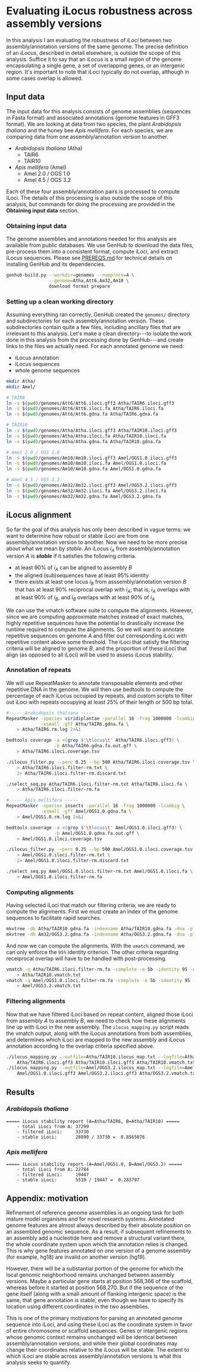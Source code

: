 # Evaluating iLocus robustness across assembly versions

In this analysis I am evaluating the robustness of *iLoci* between two assembly/annotation versions of the same genome.
The precise definition of an *iLocus*, described in detail elsewhere, is outside the scope of this analysis.
Suffice it to say that an *iLocus* is a small region of the genome encapsulating a single gene, a set of overlapping genes, or an intergenic region.
It's important to note that *iLoci* typically do not overlap, although in some cases overlap is allowed.

## Input data

The input data for this analysis consists of genome assemblies (sequences in Fasta format) and associated annotations (genome features in GFF3 format).
We are looking at data from two species, the plant *Arabidopsis thaliana* and the honey bee *Apis mellifera*.
For each species, we are comparing data from one assembly/annotation version to another.

- *Arabidopsis thaliana* (Atha)
    - TAIR6
    - TAIR10
- *Apis mellifera* (Amel)
    - Amel 2.0 / OGS 1.0
    - Amel 4.5 / OGS 3.2

Each of these four assembly/annotation pairs is processed to compute iLoci.
The details of this processing is also outside the scope of this analysis, but commands for doing the processing are provided in the **Obtaining input data** section.

### Obtaining input data

The genome assemblies and annotations needed for this analysis are available from public databases.
We use GenHub to download the data files, pre-process them into a consistent format, compute iLoci, and extract iLocus sequences.
Please see [PREREQS.md](PREREQS.md) for technical details on installing GenHub and its dependencies.

```bash
genhub-build.py --workdir=genomes --numprocs=4 \
                --genome=Atha,Att6,Am32,Am10 \
                download format prepare
```

### Setting up a clean working directory

Assuming everything ran correctly, GenHub created the `genomes/` directory and subdirectories for each assembly/annotation version.
These subdirectories contain quite a few files, including ancillary files that are irrelevant to this analysis.
Let's make a clean directory---to isolate the work done in this analysis from the processing done by GenHub---and create links to the files we actually need.
For each annotated genome we need:
- iLocus annotation
- iLocus sequences
- whole genome sequences

```bash
mkdir Atha/
mkdir Amel/

# TAIR6
ln -s $(pwd)/genomes/Att6/Att6.iloci.gff3 Atha/TAIR6.iloci.gff3
ln -s $(pwd)/genomes/Att6/Att6.iloci.fa Atha/TAIR6.iloci.fa
ln -s $(pwd)/genomes/Att6/Att6.gdna.fa Atha/TAIR6.gdna.fa

# TAIR10
ln -s $(pwd)/genomes/Atha/Atha.iloci.gff3 Atha/TAIR10.iloci.gff3
ln -s $(pwd)/genomes/Atha/Atha.iloci.fa Atha/TAIR10.iloci.fa
ln -s $(pwd)/genomes/Atha/Atha.gdna.fa Atha/TAIR10.gdna.fa

# Amel 2.0 / OGS 1.0
ln -s $(pwd)/genomes/Am10/Am10.iloci.gff3 Amel/OGS1.0.iloci.gff3
ln -s $(pwd)/genomes/Am10/Am10.iloci.fa Amel/OGS1.0.iloci.fa
ln -s $(pwd)/genomes/Am10/Am10.gdna.fa Amel/OGS1.0.gdna.fa

# Amel 4.5 / OGS 3.2
ln -s $(pwd)/genomes/Am32/Am32.iloci.gff3 Amel/OGS3.2.iloci.gff3
ln -s $(pwd)/genomes/Am32/Am32.iloci.fa Amel/OGS3.2.iloci.fa
ln -s $(pwd)/genomes/Am32/Am32.gdna.fa Amel/OGS3.2.gdna.fa
```

## iLocus alignment

So far the goal of this analysis has only been described in vague terms: we want to determine how robust or stable iLoci are from one assembly/annotation version to another.
Now we need to be more precise about what we mean by *stable*.
An iLocus *i<sub>A</sub>* from assembly/annotation version *A* is __*stable*__ if it satisfies the following criteria.
- at least 90% of *i<sub>A</sub>* can be aligned to assembly *B*
- the aligned (sub)sequences have at least 95% identity
- there exists at least one locus *i<sub>B</sub>* from asssembly/annotation version *B* that has at least 90% reciprocal overlap with *i<sub>A</sub>*; that is, *i<sub>A</sub>* overlaps with at least 90% of *i<sub>B</sub>*, and *i<sub>B</sub>* overlaps with at least 90% of *i<sub>A</sub>*

We can use the vmatch software suite to compute the alignments.
However, since we are computing approximate matches instead of exact matches, highly repetitive sequences have the potential to drastically increase the runtime required to compute the alignments.
So we will want to annotate repetitive sequences on genome *A* and filter out corresponding iLoci with repetitive content above some threshold.
The iLoci that satisfy the filtering criteria will be aligned to genome *B*, and the proportion of these iLoci that align (as opposed to all iLoci) will be used to assess iLocus stability.

### Annotation of repeats

We will use RepeatMasker to annotate transposable elements and other repetitive DNA in the genome.
We will then use bedtools to compute the percentage of each iLocus occupied by repeats, and custom scripts to filter out iLoci with repeats occupying at least 25% of their length or 500 bp total.

```bash
#----- Arabidopsis thaliana -----
RepeatMasker -species viridiplantae -parallel 16 -frag 1000000 -lcambig \
             -xsmall -gff Atha/TAIR6.gdna.fa \
    > Atha/TAIR6.rm.log 2>&1

bedtools coverage -a <(grep $'\tlocus\t' Atha/TAIR6.iloci.gff3) \
                  -b Atha/TAIR6.gdna.fa.out.gff \
    > Atha/TAIR6.iloci.coverage.tsv

./ilocus_filter.py --perc 0.25 --bp 500 Atha/TAIR6.iloci.coverage.tsv \
    > Atha/TAIR6.iloci.filter-rm.txt \
    2> Atha/TAIR6.iloci.filter-rm.discard.txt

./select_seq.py Atha/TAIR6.iloci.filter-rm.txt Atha/TAIR6.iloci.fa \
    > Atha/TAIR6.iloci.filter-rm.fa

#----- Apis mellifera -----
RepeatMasker -species insects -parallel 16 -frag 1000000 -lcambig \
             -xsmall -gff Amel/OGS1.0.gdna.fa \
    > Amel/OGS1.0.rm.log 2>&1

bedtools coverage -a <(grep $'\tlocus\t' Amel/OGS1.0.iloci.gff3) \
                  -b Amel/OGS1.0.gdna.fa.out.gff \
    > Amel/OGS1.0.iloci.coverage.tsv

./ilocus_filter.py --perc 0.25 --bp 500 Amel/OGS1.0.iloci.coverage.tsv \
    > Amel/OGS1.0.iloci.filter-rm.txt \
    2> Amel/OGS1.0.iloci.filter-rm.discard.txt

./select_seq.py Amel/OGS1.0.iloci.filter-rm.txt Amel/OGS1.0.iloci.fa \
    > Amel/OGS1.0.iloci.filter-rm.fa
```

### Computing alignments

Having selected iLoci that match our filtering criteria, we are ready to compute the alignments.
First we must create an index of the genome sequences to facilitate rapid searches.

```bash
mkvtree -db Atha/TAIR10.gdna.fa -indexname Atha/TAIR10.gdna.fa -dna -pl 12 -allout -v
mkvtree -db Am32/OGS3.2.gdna.fa -indexname Atha/OGS3.2.gdna.fa -dna -pl 12 -allout -v
```

And now we can compute the alignments.
With the `vmatch` command, we can only enforce the `95%` identity criterion.
The other criteria regarding receiprocal overlap will have to be handled with post-processing.

```bash
vmatch -q Atha/TAIR6.iloci.filter-rm.fa -complete -e 5b -identity 95 -d -p -showdesc 0 Atha/TAIR10.gdna.fa \
    > Atha/TAIR10.vmatch.txt
vmatch -q Amel/OGS1.0.iloci.filter-rm.fa -complete -e 5b -identity 95 -d -p -showdesc 0 Amel/OGS3.2.gdna.fa \
    > Amel/OGS3.2.vmatch.txt
```

### Filtering alignments

Now that we have filtered iLoci based on repeat content, aligned those iLoci from assembly *A* to assembly *B*, we need to check how these alignments line up with iLoci in the new assembly.
The `ilocus_mapping.py` script reads the vmatch output, along with the iLocus annotations from both assemblies, and determines which iLoci are mapped to the new assembly and iLocus annotation according to the overlap criteria specified above.

```bash
./ilocus_mapping.py --outfile=Atha/TAIR10.ilocus_map.txt --logfile=Atha/TAIR10.ilocus_map.log \
    Atha/TAIR6.iloci.gff3 Atha/TAIR10.iloci.gff3 Atha/TAIR10.vmatch.txt
./ilocus_mapping.py --outfile=Amel/OGS3.2.ilocus_map.txt --logfile=Amel/OGS3.2.ilocus_map.log \
    Amel/OGS1.0.iloci.gff3 Amel/OGS3.2.iloci.gff3 Atha/OGS3.2.vmatch.txt
```

## Results

### *Arabidopsis thaliana*

```
===== iLocus stability report (A=Atha/TAIR6, B=Atha/TAIR10) =====
    - total iLoci from A: 37299
    - filtered iLoci:     33730
    - stable iLoci:       28890 / 33730 =  0.8565076
```

### *Apis mellifera*

```
===== iLocus stability report (A=Amel/OGS1.0, B=Amel/OGS3.2) =====
    - total iLoci from A: 22784
    - filtered iLoci:     19447
    - stable iLoci:       5519 / 19447 =  0.283797
```

## Appendix: motivation

Refinement of reference genome assemblies is an ongoing task for both mature model organisms and for novel research systems.
Annotated genome features are almost always described by their absolute position on an assembled genomic sequence.
As a result, if subsequent refinements to an assembly add a nucleotide here and remove a structural variant there, the whole coordinate system upon which the annotation relies is changed.
This is why gene features annotated on one version of a genome assembly (for example, hg18) are invalid on another version (hg19).

However, there will be a substantial portion of the genome for which the local genomic neighborhood remains unchanged between assembly versions.
Maybe a particular gene starts at position 568,366 of the scaffold, whereas before it started at position 568,270.
But if the sequence of the gene itself (along with a small amount of flanking intergenic space) is the same, that gene annotation is stable, even though we have to specify its location using different coordinates in the two assemblies.

This is one of the primary motivations for parsing an annotated genome sequence into iLoci, and using these iLoci as the coordinate system in favor of entire chromosome or scaffold sequences.
Genes or intergenic regions whose genomic context remains unchanged will be identical between assembly/annotation versions, and while their global coordinates may change their coordinates relative to the iLocus will be stable.
The extent to which iLoci are stable across assembly/annotation versions is what this analysis seeks to quantify.
